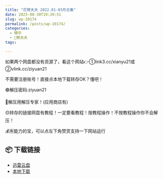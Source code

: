 ```yaml
---
title: "花臂夫夫 2022.01-03月合集"
date: 2025-08-30T19:39:51
slug: wp-10174
permalink: /posts/wp-10174/
categories:
  - 精华
  - 🌸臂夫夫
tags:

---
```


如果两个网盘都没有资源了，看这个网站👉①link3.cc/xianyu21或②vlink.cc/ziyuan21

不需要注册账号！直接点本地下载转存OK？懂吧！

🟢解压密码:ziyuan21

🔵解压用解压专家！(应用商店有)

🟡转存的链接网盘有教程！一定要看教程！按教程操作！不按教程操作你不会解压！

💰🈶能力的宝，可以点左下角赞赏支持一下网站运行

## 📦 下载链接
- [迅雷云盘](https://blziyuan21.com/pay-download/10174?key=857cca09a4&down_id=0)
- [本地下载](https://blziyuan21.com/pay-download/10174?key=857cca09a4&down_id=1)


